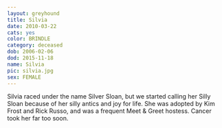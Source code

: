 ```yaml
---
layout: greyhound
title: Silvia
date: 2010-03-22
cats: yes
color: BRINDLE
category: deceased
dob: 2006-02-06
dod: 2015-11-18
name: Silvia
pic: silvia.jpg
sex: FEMALE
---
```


Silvia raced under the name Silver Sloan, but we started calling her Silly Sloan because of her
silly antics and joy for life.  She was adopted by Kim Frost and Rick Russo, and was a frequent
Meet & Greet hostess.  Cancer took her far too soon.
